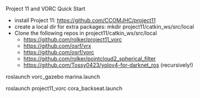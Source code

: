 Project 11 and VORC Quick Start

- install Project 11: https://github.com/CCOMJHC/project11
- create a local dir for extra packages: mkdir project11/catkin_ws/src/local
- Clone the following repos in project11/catkin_ws/src/local
  - https://github.com/rolker/project11_vorc
  - https://github.com/osrf/vrx
  - https://github.com/osrf/vorc
  - https://github.com/rolker/pointcloud2_spherical_filter
  - https://github.com/Tossy0423/yolov4-for-darknet_ros (recursively!)

roslaunch vorc_gazebo marina.launch

roslaunch project11_vorc cora_backseat.launch
